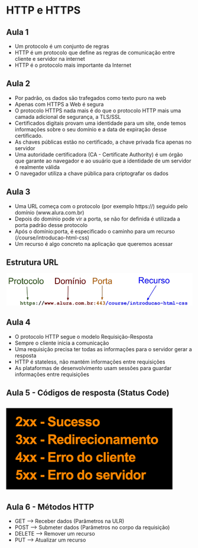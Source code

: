 <h1>HTTP e HTTPS</h1>

<h2>Aula 1</h2>
    <ul>
        <li>Um protocolo é um conjunto de regras</li>
        <li>HTTP é um protocolo que define as regras de comunicação entre cliente e servidor na internet</li>
        <li>HTTP é o protocolo mais importante da Internet</li>
    </ul>

<h2>Aula 2</h2>
    <ul>
        <li>Por padrão, os dados são trafegados como texto puro na web</li>
        <li>Apenas com HTTPS a Web é segura</li>
        <li>O protocolo HTTPS nada mais é do que o protocolo HTTP mais uma camada adicional de segurança, a TLS/SSL</li>
        <li>Certificados digitais provam uma identidade para um site, onde temos informações sobre o seu domínio e a data de expiração desse certificado.</li>
        <li>As chaves públicas estão no certificado, a chave privada fica apenas no servidor</li>
        <li>Uma autoridade certificadora (CA - Certificate Authority) é um órgão que garante ao navegador e ao usuário que a identidade de um servidor é realmente válida</li>
        <li>O navegador utiliza a chave pública para criptografar os dados</li>
    </ul>

<h2>Aula 3</h2>
    <ul>
        <li>Uma URL começa com o protocolo (por exemplo https://) seguido pelo domínio (www.alura.com.br)</li>
        <li>Depois do domínio pode vir a porta, se não for definida é utilizada a porta padrão desse protocolo</li>
        <li>Após o domínio:porta, é especificado o caminho para um recurso (/course/introducao-html-css)</li>
        <li>Um recurso é algo concreto na aplicação que queremos acessar</li>
    </ul>

<h2>Estrutura URL</h2>
    <img src='http-url.png'>

<h2>Aula 4</h2>
    <ul>
        <li>O protocolo HTTP segue o modelo Requisição-Resposta</li>
        <li>Sempre o cliente inicia a comunicação</li>
        <li>Uma requisição precisa ter todas as informações para o servidor gerar a resposta</li>
        <li>HTTP é stateless, não mantém informações entre requisições</li>
        <li>As plataformas de desenvolvimento usam sessões para guardar informações entre requisições</li>
    </ul>

<h2>Aula 5 - Códigos de resposta (Status Code)<h2>
    <img src='classe-http-2.png'>

<h2>Aula 6 - Métodos HTTP</h2>
    <ul>
        <li>GET --> Receber dados (Parâmetros na ULR)</li>
        <li>POST --> Submeter dados (Parâmetros no corpo da requisição)</li>
        <li>DELETE --> Remover um recurso</li>
        <li>PUT --> Atualizar um recurso</li>
    </ul>